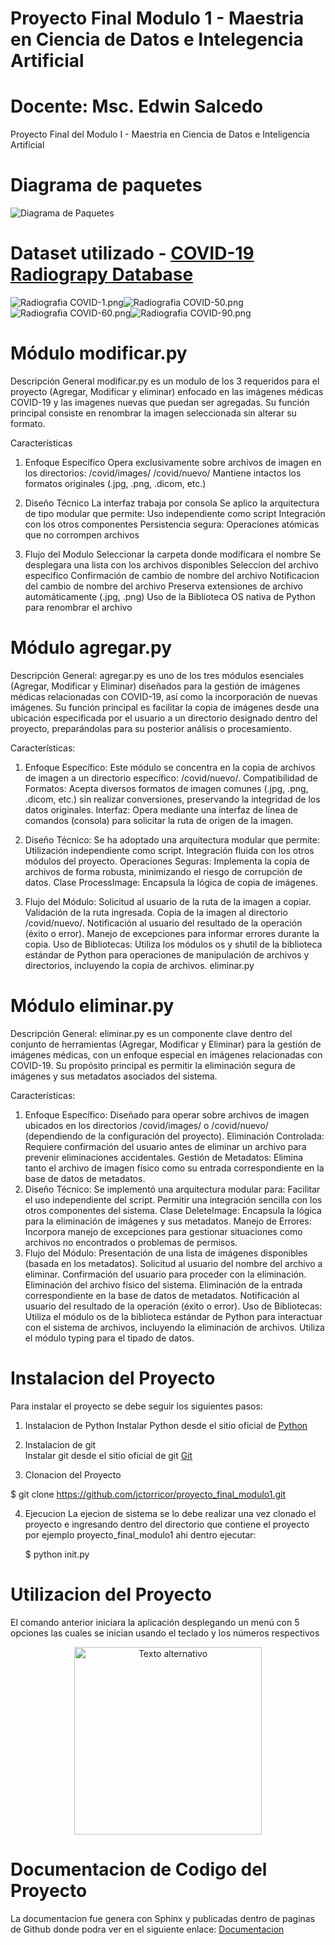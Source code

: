 # Proyecto Final Modulo 1 - Maestria en Ciencia de Datos e Intelegencia Artificial
# Docente: Msc. Edwin Salcedo
Proyecto Final del Modulo I - Maestria en Ciencia de Datos e Inteligencia Artificial

# Diagrama de paquetes
![Diagrama de Paquetes](https://drive.google.com/uc?export=view&id=1tD_UTnKBhfv1WXCMjrgrgXEwIWTuh1uL)

# Dataset utilizado - [COVID-19 Radiograpy Database](https://www.kaggle.com/datasets/tawsifurrahman/covid19-radiography-database) 

![Radiografia COVID-1.png](https://github.com/jctorricor/proyecto_final_modulo1/blob/main/covid/images/COVID-1.png)![Radiografia COVID-50.png](https://github.com/jctorricor/proyecto_final_modulo1/blob/main/covid/images/COVID-50.png)![Radiografia COVID-60.png](https://github.com/jctorricor/proyecto_final_modulo1/blob/main/covid/images/COVID-60.png)![Radiografia COVID-90.png](https://github.com/jctorricor/proyecto_final_modulo1/blob/main/covid/images/COVID-90.png)

# Módulo modificar.py
Descripción General
modificar.py es un modulo de los 3 requeridos para el proyecto (Agregar, Modificar y eliminar) enfocado en las imágenes médicas COVID-19 y las imagenes nuevas que puedan ser agregadas. Su función principal consiste en renombrar la imagen seleccionada sin alterar su formato.

Características
1. Enfoque Específico
        Opera exclusivamente sobre archivos de imagen en los directorios:
        /covid/images/
        /covid/nuevo/
        Mantiene intactos los formatos originales (.jpg, .png, .dicom, etc.)

2. Diseño Técnico
        La interfaz trabaja por consola 
        Se aplico la arquitectura de tipo modular que permite:
            Uso independiente como script
            Integración con los otros componentes
        Persistencia segura: Operaciones atómicas que no corrompen archivos

3. Flujo del Modulo
    Seleccionar la carpeta donde modificara el nombre
    Se desplegara una lista con los archivos disponibles
    Seleccion del archivo especifico
    Confirmación de cambio de nombre del archivo
    Notificacion del cambio de nombre del archivo
    Preserva extensiones de archivo automáticamente (.jpg, .png)
    Uso de la Biblioteca OS nativa de Python para renombrar el archivo 
# Módulo agregar.py
Descripción General:
agregar.py es uno de los tres módulos esenciales (Agregar, Modificar y Eliminar) diseñados para la gestión de imágenes médicas relacionadas con COVID-19, así como la incorporación de nuevas imágenes. Su función principal es facilitar la copia de imágenes desde una ubicación especificada por el usuario a un directorio designado dentro del proyecto, preparándolas para su posterior análisis o procesamiento.

Características:
1. Enfoque Específico: Este módulo se concentra en la copia de archivos de imagen a un directorio específico: /covid/nuevo/.
         Compatibilidad de Formatos: Acepta diversos formatos de imagen comunes (.jpg, .png, .dicom, etc.) sin realizar conversiones, preservando la integridad de los datos originales.
         Interfaz: Opera mediante una interfaz de línea de comandos (consola) para solicitar la ruta de origen de la imagen.

2. Diseño Técnico:
        Se ha adoptado una arquitectura modular que permite:
            Utilización independiente como script.
            Integración fluida con los otros módulos del proyecto.
        Operaciones Seguras: Implementa la copia de archivos de forma robusta, minimizando el riesgo de corrupción de datos.
        Clase ProcessImage: Encapsula la lógica de copia de imágenes.

3. Flujo del Módulo:
    Solicitud al usuario de la ruta de la imagen a copiar.
    Validación de la ruta ingresada.
    Copia de la imagen al directorio /covid/nuevo/.
    Notificación al usuario del resultado de la operación (éxito o error).
    Manejo de excepciones para informar errores durante la copia.
    Uso de Bibliotecas:
    Utiliza los módulos os y shutil de la biblioteca estándar de Python para operaciones de manipulación de archivos y directorios, incluyendo la copia de archivos.
    eliminar.py

# Módulo eliminar.py
Descripción General:
eliminar.py es un componente clave dentro del conjunto de herramientas (Agregar, Modificar y Eliminar) para la gestión de imágenes médicas, con un enfoque especial en imágenes relacionadas con COVID-19. Su propósito principal es permitir la eliminación segura de imágenes y sus metadatos asociados del sistema.

Características:
1. Enfoque Específico: Diseñado para operar sobre archivos de imagen ubicados en los directorios /covid/images/ o /covid/nuevo/ (dependiendo de la configuración del proyecto).
         Eliminación Controlada: Requiere confirmación del usuario antes de eliminar un archivo para prevenir eliminaciones accidentales.
         Gestión de Metadatos: Elimina tanto el archivo de imagen físico como su entrada correspondiente en la base de datos de metadatos.
2. Diseño Técnico:
        Se implementó una arquitectura modular para:
            Facilitar el uso independiente del script.
            Permitir una integración sencilla con los otros componentes del sistema.
        Clase DeleteImage: Encapsula la lógica para la eliminación de imágenes y sus metadatos.
        Manejo de Errores: Incorpora manejo de excepciones para gestionar situaciones como archivos no encontrados o problemas de permisos.
3. Flujo del Módulo:
    Presentación de una lista de imágenes disponibles (basada en los metadatos).
    Solicitud al usuario del nombre del archivo a eliminar.
    Confirmación del usuario para proceder con la eliminación.
    Eliminación del archivo físico del sistema.
    Eliminación de la entrada correspondiente en la base de datos de metadatos.
    Notificación al usuario del resultado de la operación (éxito o error).
    Uso de Bibliotecas:
    Utiliza el módulo os de la biblioteca estándar de Python para interactuar con el sistema de archivos, incluyendo la eliminación de archivos.
    Utiliza el módulo typing para el tipado de datos.

# Instalacion del Proyecto

Para instalar el proyecto se debe seguir los siguientes pasos:

1. Instalacion de Python
   Instalar Python desde el sitio oficial de [Python](https://www.python.org/downloads/)

2. Instalacion de git  
   Instalar git desde el sitio oficial de git [Git](https://git-scm.com/downloads)

3. Clonacion del Proyecto

  $ git clone https://github.com/jctorricor/proyecto_final_modulo1.git

4. Ejecucion 
   La ejecion de sistema se lo debe realizar una vez clonado el proyecto e ingresando dentro del directorio que contiene el proyecto por ejemplo proyecto_final_modulo1 ahi dentro ejecutar:
   
   $ python init.py


# Utilizacion del Proyecto
   El comando anterior iniciara la aplicación desplegando un menú con 5 opciones las cuales se inician usando el teclado y los números respectivos

<div align="center">
  <img src="https://drive.google.com/uc?export=view&id=1TkKL-RtxsJZ4BiWNaJUszR2SYE8AxEyU" alt="Texto alternativo" width="300"/>
</div>



# Documentacion de Codigo del Proyecto
La documentacion fue genera con  Sphinx y publicadas dentro de paginas de Github donde podra ver en el siguiente enlace: [Documentacion](https://jctorricor.github.io/documentation/index.html)
